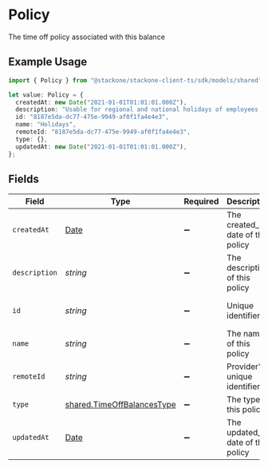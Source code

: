 # Policy

The time off policy associated with this balance

## Example Usage

```typescript
import { Policy } from "@stackone/stackone-client-ts/sdk/models/shared";

let value: Policy = {
  createdAt: new Date("2021-01-01T01:01:01.000Z"),
  description: "Usable for regional and national holidays of employees.",
  id: "8187e5da-dc77-475e-9949-af0f1fa4e4e3",
  name: "Holidays",
  remoteId: "8187e5da-dc77-475e-9949-af0f1fa4e4e3",
  type: {},
  updatedAt: new Date("2021-01-01T01:01:01.000Z"),
};
```

## Fields

| Field                                                                                         | Type                                                                                          | Required                                                                                      | Description                                                                                   | Example                                                                                       |
| --------------------------------------------------------------------------------------------- | --------------------------------------------------------------------------------------------- | --------------------------------------------------------------------------------------------- | --------------------------------------------------------------------------------------------- | --------------------------------------------------------------------------------------------- |
| `createdAt`                                                                                   | [Date](https://developer.mozilla.org/en-US/docs/Web/JavaScript/Reference/Global_Objects/Date) | :heavy_minus_sign:                                                                            | The created_at date of this policy                                                            | 2021-01-01T01:01:01.000Z                                                                      |
| `description`                                                                                 | *string*                                                                                      | :heavy_minus_sign:                                                                            | The description of this policy                                                                | Usable for regional and national holidays of employees.                                       |
| `id`                                                                                          | *string*                                                                                      | :heavy_minus_sign:                                                                            | Unique identifier                                                                             | 8187e5da-dc77-475e-9949-af0f1fa4e4e3                                                          |
| `name`                                                                                        | *string*                                                                                      | :heavy_minus_sign:                                                                            | The name of this policy                                                                       | Holidays                                                                                      |
| `remoteId`                                                                                    | *string*                                                                                      | :heavy_minus_sign:                                                                            | Provider's unique identifier                                                                  | 8187e5da-dc77-475e-9949-af0f1fa4e4e3                                                          |
| `type`                                                                                        | [shared.TimeOffBalancesType](../../../sdk/models/shared/timeoffbalancestype.md)               | :heavy_minus_sign:                                                                            | The type of this policy                                                                       | holiday                                                                                       |
| `updatedAt`                                                                                   | [Date](https://developer.mozilla.org/en-US/docs/Web/JavaScript/Reference/Global_Objects/Date) | :heavy_minus_sign:                                                                            | The updated_at date of this policy                                                            | 2021-01-01T01:01:01.000Z                                                                      |